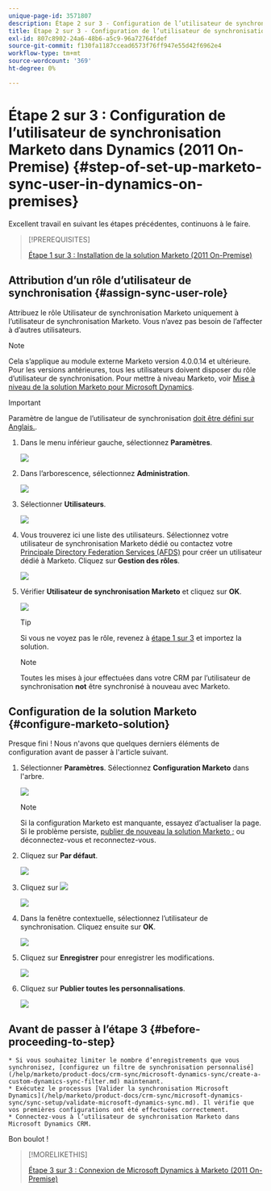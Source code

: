 ```yaml
---
unique-page-id: 3571807
description: Étape 2 sur 3 - Configuration de l’utilisateur de synchronisation Marketo dans Dynamics (2011 On-Premise) - Documents Marketo - Documentation du produit
title: Étape 2 sur 3 - Configuration de l’utilisateur de synchronisation Marketo dans Dynamics (2011 On-Premise)
exl-id: 807c8902-24a6-48b6-a5c9-96a72764fdef
source-git-commit: f130fa1187ccead6573f76ff947e55d42f6962e4
workflow-type: tm+mt
source-wordcount: '369'
ht-degree: 0%

---
```


# Étape 2 sur 3 : Configuration de l’utilisateur de synchronisation Marketo dans Dynamics (2011 On-Premise) {#step-of-set-up-marketo-sync-user-in-dynamics-on-premises}

Excellent travail en suivant les étapes précédentes, continuons à le faire.

>[!PREREQUISITES]
>
>[Étape 1 sur 3 : Installation de la solution Marketo (2011 On-Premise)](/help/marketo/product-docs/crm-sync/microsoft-dynamics-sync/sync-setup/connecting-to-legacy-versions/step-1-of-3-install-2011.md)

## Attribution d’un rôle d’utilisateur de synchronisation {#assign-sync-user-role}

Attribuez le rôle Utilisateur de synchronisation Marketo uniquement à l’utilisateur de synchronisation Marketo. Vous n’avez pas besoin de l’affecter à d’autres utilisateurs.

>[!NOTE]
>
>Cela s’applique au module externe Marketo version 4.0.0.14 et ultérieure. Pour les versions antérieures, tous les utilisateurs doivent disposer du rôle d’utilisateur de synchronisation. Pour mettre à niveau Marketo, voir [Mise à niveau de la solution Marketo pour Microsoft Dynamics](/help/marketo/product-docs/crm-sync/microsoft-dynamics-sync/sync-setup/update-the-marketo-solution-for-microsoft-dynamics.md).

>[!IMPORTANT]
>
>Paramètre de langue de l’utilisateur de synchronisation [doit être défini sur Anglais.](https://portal.dynamics365support.com/knowledgebase/article/KA-01201/en-us).

1. Dans le menu inférieur gauche, sélectionnez **Paramètres**.

   ![](assets/image2015-4-2-14-3a2-3a40.png)

1. Dans l’arborescence, sélectionnez **Administration**.

   ![](assets/image2015-4-2-14-3a3-3a30.png)

1. Sélectionner **Utilisateurs**.

   ![](assets/image2015-4-2-14-3a4-3a37.png)

1. Vous trouverez ici une liste des utilisateurs. Sélectionnez votre utilisateur de synchronisation Marketo dédié ou contactez votre [Principale Directory Federation Services (AFDS)](https://msdn.microsoft.com/en-us/library/bb897402.aspx) pour créer un utilisateur dédié à Marketo. Cliquez sur **Gestion des rôles**.

   ![](assets/image2015-4-2-14-3a11-3a7.png)

1. Vérifier **Utilisateur de synchronisation Marketo** et cliquez sur **OK**.

   ![](assets/image2015-4-2-14-3a15-3a0.png)

   >[!TIP]
   >
   >Si vous ne voyez pas le rôle, revenez à [étape 1 sur 3](/help/marketo/product-docs/crm-sync/microsoft-dynamics-sync/sync-setup/microsoft-dynamics-2011-on-premises/step-1-of-3-install.md) et importez la solution.

   >[!NOTE]
   >
   >Toutes les mises à jour effectuées dans votre CRM par l’utilisateur de synchronisation **not** être synchronisé à nouveau avec Marketo.

## Configuration de la solution Marketo {#configure-marketo-solution}

Presque fini ! Nous n&#39;avons que quelques derniers éléments de configuration avant de passer à l&#39;article suivant.

1. Sélectionner **Paramètres**. Sélectionnez **Configuration Marketo** dans l&#39;arbre.

   ![](assets/image2015-4-2-14-3a20-3a51.png)

   >[!NOTE]
   >
   >Si la configuration Marketo est manquante, essayez d’actualiser la page. Si le problème persiste, [publier de nouveau la solution Marketo ;](/help/marketo/product-docs/crm-sync/microsoft-dynamics-sync/sync-setup/microsoft-dynamics-2011-on-premises/step-1-of-3-install.md) ou déconnectez-vous et reconnectez-vous.

1. Cliquez sur **Par défaut**.

   ![](assets/image2015-4-2-14-3a27-3a30.png)

1. Cliquez sur ![](assets/image2015-4-2-14-3a29-3a1.png)

   ![](assets/image2015-4-2-14-3a28-3a40.png)

1. Dans la fenêtre contextuelle, sélectionnez l’utilisateur de synchronisation. Cliquez ensuite sur **OK**.

   ![](assets/image2015-4-2-14-3a32-3a43.png)

1. Cliquez sur **Enregistrer** pour enregistrer les modifications.

   ![](assets/image2015-4-2-14-3a34-3a15.png)

1. Cliquez sur **Publier toutes les personnalisations**.

   ![](assets/publish-all-customizations1.png)

## Avant de passer à l’étape 3 {#before-proceeding-to-step}

    * Si vous souhaitez limiter le nombre d’enregistrements que vous synchronisez, [configurez un filtre de synchronisation personnalisé](/help/marketo/product-docs/crm-sync/microsoft-dynamics-sync/create-a-custom-dynamics-sync-filter.md) maintenant.
    * Exécutez le processus [Valider la synchronisation Microsoft Dynamics](/help/marketo/product-docs/crm-sync/microsoft-dynamics-sync/sync-setup/validate-microsoft-dynamics-sync.md). Il vérifie que vos premières configurations ont été effectuées correctement.
    * Connectez-vous à l’utilisateur de synchronisation Marketo dans Microsoft Dynamics CRM.

Bon boulot !

>[!MORELIKETHIS]
>
>[Étape 3 sur 3 : Connexion de Microsoft Dynamics à Marketo (2011 On-Premise)](/help/marketo/product-docs/crm-sync/microsoft-dynamics-sync/sync-setup/microsoft-dynamics-2011-on-premises/step-3-of-3-connect.md)
